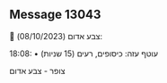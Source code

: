 ## Message 13043

🔴 צבע אדום (08/10/2023):

18:08:
• עוטף עזה: כיסופים, רעים (15 שניות)

צופר - צבע אדום

